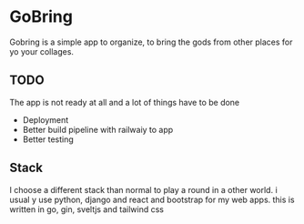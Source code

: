 # GoBring
Gobring is a simple app to organize, to bring the gods from other places for yo
your collages.


## TODO
The app is not ready at all and a lot of things have to be done
* Deployment
 * Better build pipeline with railwaiy to app
* Better testing


## Stack
I choose a different stack than normal to play a round in a other world. i usual
y use python, django and react and bootstrap for my web apps. this is written in go, gin, sveltjs and tailwind css

